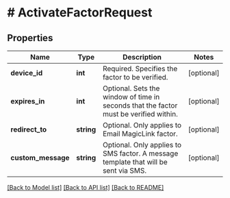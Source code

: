 # # ActivateFactorRequest

## Properties

Name | Type | Description | Notes
------------ | ------------- | ------------- | -------------
**device_id** | **int** | Required. Specifies the factor to be verified. | [optional]
**expires_in** | **int** | Optional. Sets the window of time in seconds that the factor must be verified within. | [optional]
**redirect_to** | **string** | Optional. Only applies to Email MagicLink factor. | [optional]
**custom_message** | **string** | Optional. Only applies to SMS factor. A message template that will be sent via SMS. | [optional]

[[Back to Model list]](../../README.md#models) [[Back to API list]](../../README.md#endpoints) [[Back to README]](../../README.md)
